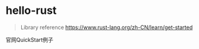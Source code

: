 # hello-rust

> Library reference
> https://www.rust-lang.org/zh-CN/learn/get-started

官网QuickStart例子